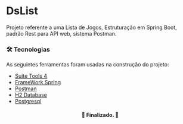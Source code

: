 # DsList
Projeto referente a uma Lista de Jogos, Estruturação em Spring Boot, padrão Rest para API web, sistema Postman.

### 🛠 Tecnologias

As seguintes ferramentas foram usadas na construção do projeto:

- [Suite Tools 4](https://spring.io/)
- [FrameWork Spring](https://spring.io/projects/spring-framework)
- [Postman](https://www.postman.com/)
- [H2 Database](https://www.baeldung.com/spring-boot-h2-database)
- [Postgresql](https://www.postgresql.org/download/)
  
<h4 align="center"> 
	🚧  Finalizado.  🚧
</h4>
